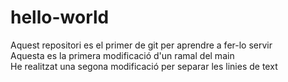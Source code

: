 # hello-world
Aquest repositori es el primer de git per aprendre a fer-lo servir  
Aquesta es la primera modificació d'un ramal del main  
He realitzat una segona modificació per separar les linies de text  
